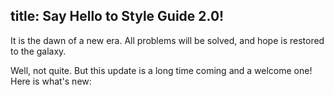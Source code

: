 title: Say Hello to Style Guide 2.0!
---
It is the dawn of a new era. All problems will be solved, and hope is restored to the galaxy.

Well, not quite. But this update is a long time coming and a welcome one! Here is what's new:

